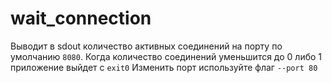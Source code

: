 # wait_connection

Выводит в sdout количество активных соединений на порту по умолчанию `8080`. Когда количество соединений уменьшится до 0 либо 1 приложение выйдет с `exit0`
Изменить порт используйте флаг `--port 80`
